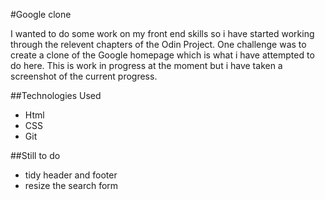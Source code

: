 #Google clone

I wanted to do some work on my front end skills so i have started working through the relevent chapters of the Odin Project. One challenge was to create a clone of the Google homepage which is what i have attempted to do here. This is work in progress at the moment but i have taken a screenshot of the current progress. 

##Technologies Used
- Html
- CSS
- Git

##Still to do
- tidy header and footer
- resize the search form
